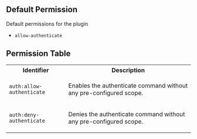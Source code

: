 ## Default Permission

Default permissions for the plugin

- `allow-authenticate`

## Permission Table

<table>
<tr>
<th>Identifier</th>
<th>Description</th>
</tr>


<tr>
<td>

`auth:allow-authenticate`

</td>
<td>

Enables the authenticate command without any pre-configured scope.

</td>
</tr>

<tr>
<td>

`auth:deny-authenticate`

</td>
<td>

Denies the authenticate command without any pre-configured scope.

</td>
</tr>
</table>
